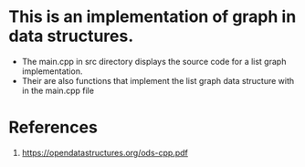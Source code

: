 # This is an implementation of graph in data structures.

- The main.cpp in src directory displays the source code for a list graph implementation.
- Their are also functions that implement the list graph data structure with in the main.cpp file 

# References
1. https://opendatastructures.org/ods-cpp.pdf
